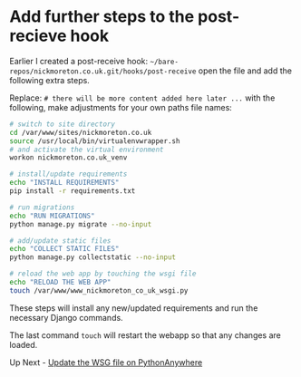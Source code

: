 # Add further steps to the post-recieve hook

Earlier I created a post-receive hook: `~/bare-repos/nickmoreton.co.uk.git/hooks/post-receive` open the file and add the following extra steps.

Replace: `# there will be more content added here later ...` with the following, make adjustments for your own paths file names:

```bash
# switch to site directory
cd /var/www/sites/nickmoreton.co.uk
source /usr/local/bin/virtualenvwrapper.sh
# and activate the virtual environment
workon nickmoreton.co.uk_venv

# install/update requirements
echo "INSTALL REQUIREMENTS"
pip install -r requirements.txt

# run migrations
echo "RUN MIGRATIONS"
python manage.py migrate --no-input

# add/update static files
echo "COLLECT STATIC FILES"
python manage.py collectstatic --no-input

# reload the web app by touching the wsgi file
echo "RELOAD THE WEB APP"
touch /var/www/www_nickmoreton_co_uk_wsgi.py
```

These steps will install any new/updated requirements and run the necessary Django commands.

The last command `touch` will restart the webapp so that any changes are loaded.

Up Next - [Update the WSG file on PythonAnywhere](./k-update-the-wsgi-file.md)
